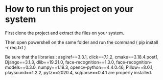 # How to run this project on your system

First clone the project and extract the files on your system.

Then open powershell on the same folder and run the command  ( pip install -r req.txt  )

Be sure that the  libraries:: 
asgiref==3.3.1,
click==7.1.2,
cmake==3.18.4.post1,
Django==3.1.3,
dlib==19.21.0,
face-recognition==1.3.0,
face-recognition-models==0.3.0,
numpy==1.19.3,
opencv-python==4.4.0.46,
Pillow==8.0.1,
playsound==1.2.2,
pytz==2020.4,
sqlparse==0.4.1   are properly installed.
